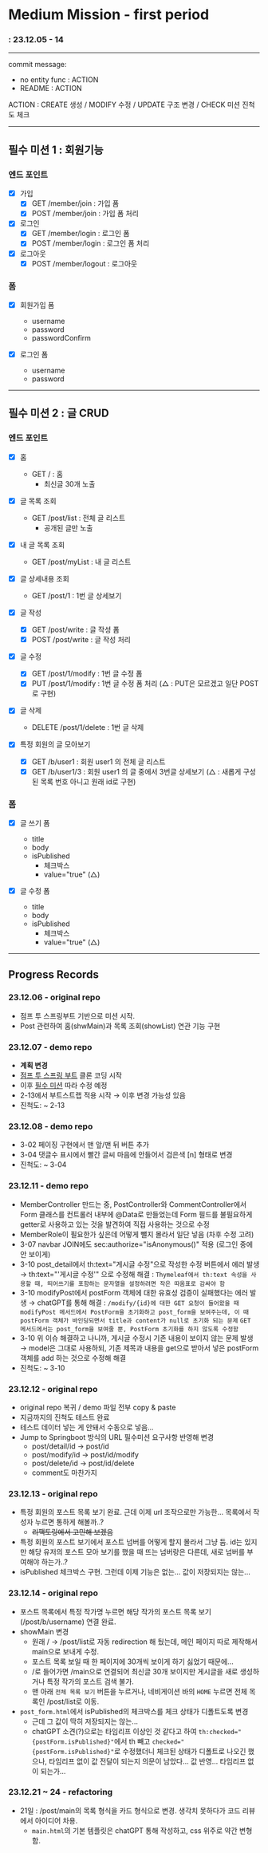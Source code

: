 # Medium Mission - first period
### : 23.12.05 - 14

-----

commit message:
- no entity func : ACTION
- README : ACTION

ACTION : CREATE 생성 / MODIFY 수정 / UPDATE 구조 변경 / CHECK 미션 진척도 체크

-----

## 필수 미션 1 : 회원기능
### 엔드 포인트

- [x] 가입
  - [x] GET /member/join : 가입 폼
  - [x] POST /member/join : 가입 폼 처리

- [x] 로그인
  - [x] GET /member/login : 로그인 폼
  - [x] POST /member/login : 로그인 폼 처리

- [x] 로그아웃
  - [x] POST /member/logout : 로그아웃

### 폼

- [x] 회원가입 폼
  - username
  - password
  - passwordConfirm

- [x] 로그인 폼
  - username
  - password

-----

## 필수 미션 2 : 글 CRUD
### 엔드 포인트

- [x] 홈
  - GET / : 홈
    - 최신글 30개 노출

- [x] 글 목록 조회
  - GET /post/list : 전체 글 리스트
    - 공개된 글만 노출

- [x] 내 글 목록 조회
  - GET /post/myList : 내 글 리스트

- [x] 글 상세내용 조회
    - GET /post/1 : 1번 글 상세보기

- [x] 글 작성
  - [x] GET /post/write : 글 작성 폼
  - [x] POST /post/write : 글 작성 처리

- [x] 글 수정
  - [x] GET /post/1/modify : 1번 글 수정 폼
  - [x] PUT /post/1/modify : 1번 글 수정 폼 처리 (△ : PUT은 모르겠고 일단 POST로 구현)

- [x] 글 삭제
  - DELETE /post/1/delete : 1번 글 삭제

- [x] 특정 회원의 글 모아보기
  - [x] GET /b/user1 : 회원 user1 의 전체 글 리스트
  - [x] GET /b/user1/3 : 회원 user1 의 글 중에서 3번글 상세보기 (△ : 새롭게 구성된 목록 번호 아니고 원래 id로 구현)

### 폼
- [x] 글 쓰기 폼
    - title
    - body
    - isPublished
      - 체크박스
      - value="true" (△)

- [x] 글 수정 폼
  - title
  - body
  - isPublished
    - 체크박스
    - value="true" (△)

---

## Progress Records

### 23.12.06 - original repo
- 점프 투 스프링부트 기반으로 미션 시작.
- Post 관련하여 홈(shwMain)과 목록 조회(showList) 연관 기능 구현

### 23.12.07 - demo repo
- **계획 변경**
- [점프 투 스프링 부트](https://wikidocs.net/160543) 클론 코딩 시작
- 이후 [필수 미션](https://www.scode.gg/p/13201) 따라 수정 예정
- 2-13에서 부트스트랩 적용 시작 → 이후 변경 가능성 있음
- 진척도: ~ 2-13

### 23.12.08 - demo repo
- 3-02 페이징 구현에서 맨 앞/맨 뒤 버튼 추가
- 3-04 댓글수 표시에서 빨간 글씨 마음에 안들어서 검은색 [n] 형태로 변경
- 진척도: ~ 3-04

### 23.12.11 - demo repo
- MemberController 만드는 중, PostController와 CommentController에서 Form 클래스를 컨트롤러 내부에 @Data로 만들었는데 Form 필드를 불필요하게 getter로 사용하고 있는 것을 발견하여 직접 사용하는 것으로 수정
- MemberRole이 필요한가 싶은데 어떻게 뺄지 몰라서 일단 넣음 (차후 수정 고려)
- 3-07 navbar JOIN에도 sec:authorize="isAnonymous()" 적용 (로그인 중에 안 보이게)
- 3-10 post_detail에서 th:text="게시글 수정"으로 작성한 수정 버튼에서 에러 발생 → th:text="'게시글 수정'" 으로 수정해 해결 :
  `Thymeleaf에서 th:text 속성을 사용할 때, 띄어쓰기를 포함하는 문자열을 설정하려면 작은 따옴표로 감싸야 함`
- 3-10 modifyPost에서 postForm 객체에 대한 유효성 검증이 실패했다는 에러 발생 → chatGPT를 통해 해결 :
  `/modify/{id}에 대한 GET 요청이 들어왔을 때 modifyPost 메서드에서 PostForm을 초기화하고 post_form을 보여주는데, 이 때 postForm 객체가 바인딩되면서 title과 content가 null로 초기화 되는 문제`
  `GET 메서드에서는 post_form을 보여줄 뿐, PostForm 초기화를 하지 않도록 수정함`
- 3-10 위 이슈 해결하고 나니까, 게시글 수정시 기존 내용이 보이지 않는 문제 발생 → model은 그대로 사용하되, 기존 제목과 내용을 get으로 받아서 넣은 postForm 객체를 add 하는 것으로 수정해 해결
- 진척도: ~ 3-10

### 23.12.12 - original repo
- original repo 복귀 / demo 파일 전부 copy & paste
- 지금까지의 진척도 테스트 완료
- 테스트 데이터 넣는 게 안돼서 수동으로 넣음...
- Jump to Springboot 방식의 URL 필수미션 요구사항 반영해 변경
  - post/detail/id → post/id
  - post/modify/id → post/id/modify
  - post/delete/id → post/id/delete
  - comment도 마찬가지

### 23.12.13 - original repo
- 특정 회원의 포스트 목록 보기 완료. 근데 이제 url 조작으로만 가능한... 목록에서 작성자 누르면 통하게 해볼까..?
  - ~~리팩토링에서 고민해 보겠음~~
- 특정 회원의 포스트 보기에서 포스트 넘버를 어떻게 할지 몰라서 그냥 둠. id는 있지만 해당 유저의 포스트 모아 보기를 했을 때 뜨는 넘버랑은 다른데, 새로 넘버를 부여해야 하는가..?
- isPublished 체크박스 구현. 그런데 이제 기능은 없는... 값이 저장되지는 않는...

### 23.12.14 - original repo
- 포스트 목록에서 특정 작가명 누르면 해당 작가의 포스트 목록 보기 (/post/b/username) 연결 완료.
- showMain 변경
  - 원래 / → /post/list로 자동 redirection 해 뒀는데, 메인 페이지 따로 제작해서 main으로 보내게 수정.
  - 포스트 목록 보일 때 한 페이지에 30개씩 보이게 하기 싫었기 때문에...
  - /로 들어가면 /main으로 연결되어 최신글 30개 보이지만 게시글을 새로 생성하거나 특정 작가의 포스트 검색 불가.
  - 맨 아래 `전체 목록 보기` 버튼을 누르거나, 네비게이션 바의 `HOME` 누르면 전체 목록인 /post/list로 이동.
- `post_form.html`에서 isPublished의 체크박스를 체크 상태가 디폴트도록 변경
  - 근데 그 값이 딱히 저장되지는 않는...
  - chatGPT 소견(?)으로는 타임리프 이상인 것 같다고 하여 `th:checked="{postForm.isPublished}"`에서 
  th 빼고 `checked="{postForm.isPublished}"`로 수정했더니 체크된 상태가 디폴트로 나오긴 했으나,
  타임리프 없이 값 전달이 되는지 의문이 남았다... 값 반영... 타임리프 없이 되는가...

### 23.12.21 ~ 24 - refactoring
- 21일 : /post/main의 목록 형식을 카드 형식으로 변경. 생각치 못하다가 코드 리뷰에서 아이디어 차용.
  - `main.html`의 기본 템플릿은 chatGPT 통해 작성하고, css 위주로 약간 변형함.